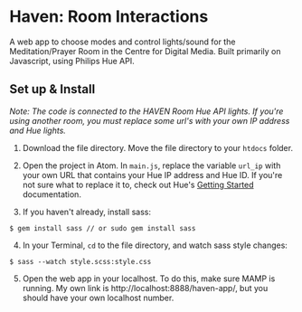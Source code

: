 # Haven: Room Interactions

A web app to choose modes and control lights/sound for the Meditation/Prayer Room in the Centre for Digital Media. Built primarily on Javascript, using Philips Hue API.


## Set up & Install

*Note: The code is connected to the HAVEN Room Hue API lights. If you're using another room, you must replace some url's with your own IP address and Hue lights.*

1. Download the file directory. Move the file directory to your ``htdocs`` folder.

2. Open the project in Atom. In ``main.js``, replace the variable ``url_ip`` with your own URL that contains your Hue IP address and Hue ID. If you're not sure what to replace it to, check out Hue's [Getting Started](https://www.developers.meethue.com/documentation/getting-started) documentation.

3. If you haven't already, install sass:
```
$ gem install sass // or sudo gem install sass
```

4. In your Terminal, `cd` to the file directory, and watch sass style changes:
```
$ sass --watch style.scss:style.css
```

5. Open the web app in your localhost. To do this, make sure MAMP is running. My own link is http://localhost:8888/haven-app/, but you should have your own localhost number.
